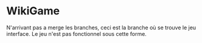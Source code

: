 # WikiGame
N'arrivant pas a merge les branches, ceci est la branche où se trouve le jeu interface.
Le jeu n'est pas fonctionnel sous cette forme.

